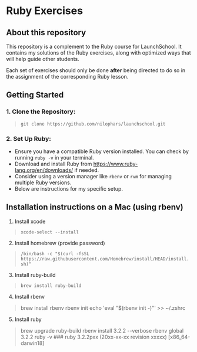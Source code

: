 # Ruby Exercises

## About this repository

This repository is a complement to the Ruby course for LaunchSchool. It contains my solutions of the Ruby exercises, along with optimized ways that will help guide other students.

Each set of exercises should only be done **after** being directed to do so in the assignment of the corresponding Ruby lesson.

## Getting Started

### 1. Clone the Repository:

> `git clone https://github.com/nilophars/launchschool.git`

### 2. Set Up Ruby:

- Ensure you have a compatible Ruby version installed. You can check by running `ruby -v` in your terminal.
- Download and install Ruby from https://www.ruby-lang.org/en/downloads/ if needed.
- Consider using a version manager like `rbenv` or `rvm` for managing multiple Ruby versions.
- Below are instructions for my specific setup.

## Installation instructions on a Mac (using rbenv)

1. Install xcode
> `xcode-select --install`

2. Install homebrew (provide password)
> `/bin/bash -c "$(curl -fsSL https://raw.githubusercontent.com/Homebrew/install/HEAD/install.sh)"`

3. Install ruby-build
> `brew install ruby-build`

4. Install rbenv
> brew install rbenv
> rbenv init
> echo 'eval "$(rbenv init -)"' >> ~/.zshrc

5. Install ruby
> brew upgrade ruby-build
> rbenv install 3.2.2 --verbose
> rbenv global 3.2.2
> ruby -v ### ruby 3.2.2pxx (20xx-xx-xx revision xxxxx) [x86_64-darwin18]
